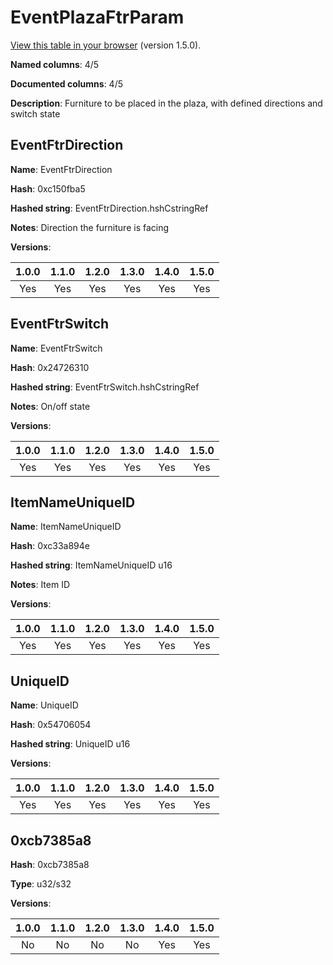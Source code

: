 # EventPlazaFtrParam
[View this table in your browser](EventPlazaFtrParam-value.md) (version 1.5.0).

**Named columns**: 4/5

**Documented columns**: 4/5

**Description**: Furniture to be placed in the plaza, with defined directions and switch state
## EventFtrDirection

**Name**: EventFtrDirection

**Hash**: 0xc150fba5

**Hashed string**: EventFtrDirection.hshCstringRef

**Notes**: Direction the furniture is facing

**Versions**: 

 | 1.0.0 | 1.1.0 | 1.2.0 | 1.3.0 | 1.4.0 | 1.5.0 |
|:--:|:--:|:--:|:--:|:--:|:--:|
| Yes | Yes | Yes | Yes | Yes | Yes| 


## EventFtrSwitch

**Name**: EventFtrSwitch

**Hash**: 0x24726310

**Hashed string**: EventFtrSwitch.hshCstringRef

**Notes**: On/off state

**Versions**: 

 | 1.0.0 | 1.1.0 | 1.2.0 | 1.3.0 | 1.4.0 | 1.5.0 |
|:--:|:--:|:--:|:--:|:--:|:--:|
| Yes | Yes | Yes | Yes | Yes | Yes| 


## ItemNameUniqueID

**Name**: ItemNameUniqueID

**Hash**: 0xc33a894e

**Hashed string**: ItemNameUniqueID u16

**Notes**: Item ID

**Versions**: 

 | 1.0.0 | 1.1.0 | 1.2.0 | 1.3.0 | 1.4.0 | 1.5.0 |
|:--:|:--:|:--:|:--:|:--:|:--:|
| Yes | Yes | Yes | Yes | Yes | Yes| 


## UniqueID

**Name**: UniqueID

**Hash**: 0x54706054

**Hashed string**: UniqueID u16

**Versions**: 

 | 1.0.0 | 1.1.0 | 1.2.0 | 1.3.0 | 1.4.0 | 1.5.0 |
|:--:|:--:|:--:|:--:|:--:|:--:|
| Yes | Yes | Yes | Yes | Yes | Yes| 


## 0xcb7385a8

**Hash**: 0xcb7385a8

**Type**: u32/s32

**Versions**: 

 | 1.0.0 | 1.1.0 | 1.2.0 | 1.3.0 | 1.4.0 | 1.5.0 |
|:--:|:--:|:--:|:--:|:--:|:--:|
| No | No | No | No | Yes | Yes| 


